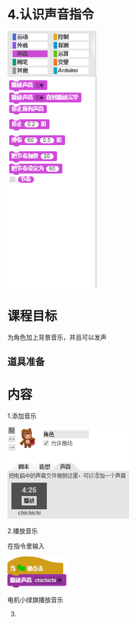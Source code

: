# 4.认识声音指令

![](/assets/snap-sound.png)

# 课程目标

为角色加上背景音乐，并且可以发声

## 道具准备

# 内容

1.添加音乐

![](/assets/将音乐拖到声音面板.png)

2.播放音乐

在指令里输入

![](/assets/sound-play.png)

电机小绿旗播放音乐

3.

